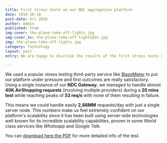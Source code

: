```yaml
---
title: First stress tests on our NDC aggregation platform
date: 2016-10-18
post-date: Oct 2016
author: Admin
published: true
img-cover: the-plane-take-off-lights.jpg
img-cover_2x: the-plane-take-off-lights@2x.jpg
img: the-plane-take-off-lights.jpg
category: Technology
layout: post
entry: We are happy to disclose the results of the first stress tests made on our NDC aggregation platform with very satisfactory conclusions for our technical scalability expectations.

---
```


We used a popular stress testing third-party service like [BlazeMeter](http://blazemeter.com/) to put our platform under pressure and first outcomes are really satisfactory. Using a single instance of our **NDC Gateway**, we managed to handle almost **40K AirShopping requests** (involving multiple providers) during a **20 mins test** while reaching peaks of **53 req/s** with none of them resulting in failure.

This means we could handle easily **2,88MM** requests/day with just a single server node. This numbers make us feel extremely confident on our platform's scalability since it has been built using server-side technologies well known for its incredible scalability capabilities, proven in some World class services like *Whatsapp* and *Google Talk*.

You can [download here the PDF](/img/posts/BlazeMeter-AG-AirShopping-LHR-DME.pdf) for more detailed info of the test.
